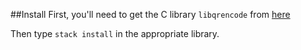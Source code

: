 ##Install
First, you'll need to get the C library `libqrencode` from [here](https://github.com/fukuchi/libqrencode)

Then type
```stack install```
in the appropriate library.
